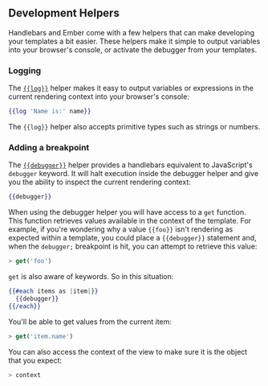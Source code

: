 ## Development Helpers

Handlebars and Ember come with a few helpers that can make developing your
templates a bit easier. These helpers make it simple to output variables into
your browser's console, or activate the debugger from your templates.

### Logging

The [`{{log}}`](https://api.emberjs.com/ember/2.18/classes/Ember.Templates.helpers/methods/if?anchor=log) helper makes it easy to output variables or expressions in
 the
current rendering context into your browser's console:

```handlebars
{{log 'Name is:' name}}
```

The `{{log}}` helper also accepts primitive types such as strings or numbers.

### Adding a breakpoint

The [``{{debugger}}``](https://api.emberjs.com/ember/2.18/classes/Ember.Templates.helpers/methods/if?anchor=debugger) helper provides a handlebars equivalent to JavaScript's
`debugger` keyword.  It will halt execution inside the debugger helper and give
you the ability to inspect the current rendering context:


```handlebars
{{debugger}}
```

When using the debugger helper you will have access to a `get` function. This
function retrieves values available in the context of the template.
For example, if you're wondering why a value `{{foo}}` isn't rendering as
expected within a template, you could place a `{{debugger}}` statement and,
when the `debugger;` breakpoint is hit, you can attempt to retrieve this value:

```javascript
> get('foo')
```

`get` is also aware of keywords. So in this situation:

```handlebars
{{#each items as |item|}}
  {{debugger}}
{{/each}}
```

You'll be able to get values from the current item:

```javascript
> get('item.name')
```

You can also access the context of the view to make sure it is the object that
you expect:

```javascript
> context
```
